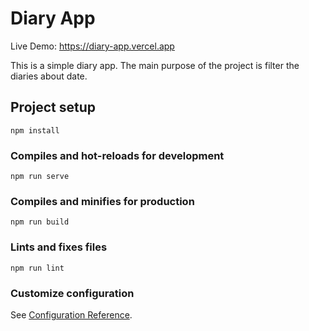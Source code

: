 # Diary App

Live Demo: https://diary-app.vercel.app

This is a simple diary app. The main purpose of the project is filter the diaries about date.

## Project setup
```
npm install
```

### Compiles and hot-reloads for development
```
npm run serve
```

### Compiles and minifies for production
```
npm run build
```

### Lints and fixes files
```
npm run lint
```

### Customize configuration
See [Configuration Reference](https://cli.vuejs.org/config/).
